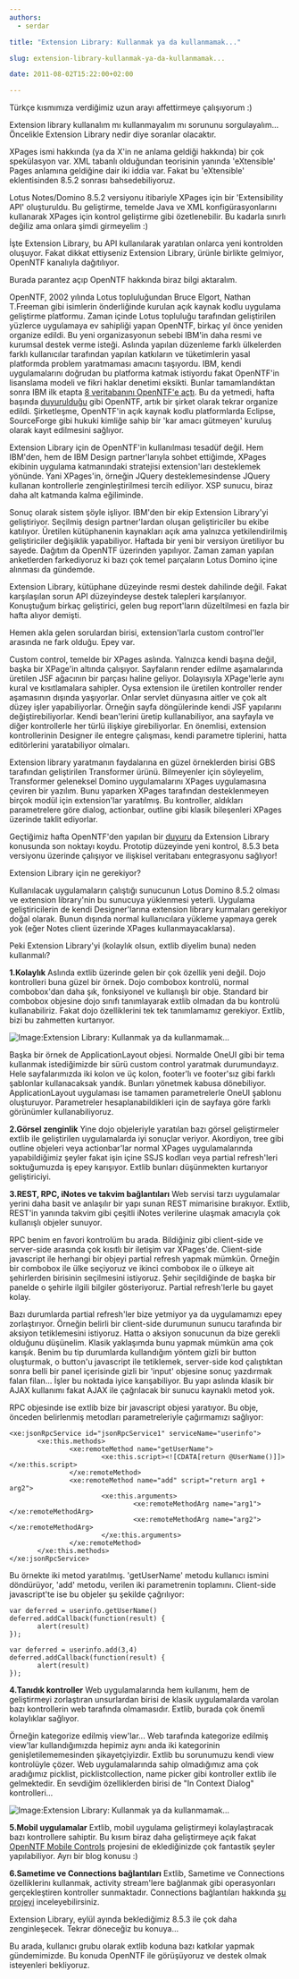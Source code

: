 ```yaml
---
authors:
  - serdar

title: "Extension Library: Kullanmak ya da kullanmamak..."

slug: extension-library-kullanmak-ya-da-kullanmamak...

date: 2011-08-02T15:22:00+02:00

---
```


Türkçe kısmımıza verdiğimiz uzun arayı affettirmeye çalışıyorum :)

Extension library kullanalım mı kullanmayalım mı sorununu sorgulayalım... Öncelikle Extension Library nedir diye soranlar olacaktır.
<!-- more -->
XPages ismi hakkında (ya da X'in ne anlama geldiği hakkında) bir çok spekülasyon var. XML tabanlı olduğundan teorisinin yanında 'eXtensible' Pages anlamına geldiğine dair iki iddia var. Fakat bu 'eXtensible' eklentisinden 8.5.2 sonrası bahsedebiliyoruz.

Lotus Notes/Domino 8.5.2 versiyonu itibariyle XPages için bir 'Extensibility API' oluşturuldu. Bu geliştirme, temelde Java ve XML konfigürasyonlarını kullanarak XPages için kontrol geliştirme gibi özetlenebilir. Bu kadarla sınırlı değiliz ama onlara şimdi girmeyelim :)

İşte Extension Library, bu API kullanılarak yaratılan onlarca yeni kontrolden oluşuyor. Fakat dikkat ettiyseniz Extension Library, ürünle birlikte gelmiyor, OpenNTF kanalıyla dağıtılıyor.

Burada parantez açıp OpenNTF hakkında biraz bilgi aktaralım.

OpenNTF, 2002 yılında Lotus topluluğundan Bruce Elgort, Nathan T.Freeman gibi isimlerin önderliğinde kurulan açık kaynak kodlu uygulama geliştirme platformu. Zaman içinde Lotus topluluğu tarafından geliştirilen yüzlerce uygulamaya ev sahipliği yapan OpenNTF, birkaç yıl önce yeniden organize edildi. Bu yeni organizasyonun sebebi IBM'in daha resmi ve kurumsal destek verme isteği. Aslında yapılan düzenleme farklı ülkelerden farklı kullanıcılar tarafından yapılan katkıların ve tüketimlerin yasal platformda problem yaratmaması amacını taşıyordu. IBM, kendi uygulamalarını doğrudan bu platforma katmak istiyordu fakat OpenNTF'in lisanslama modeli ve fikri haklar denetimi eksikti. Bunlar tamamlandıktan sonra IBM ilk etapta [8 veritabanını OpenNTF'e açtı](2010-02-openntf-lotus-notesdomino-icin-acik-kaynak-yazilimlar.md "openntf-lotus-notesdomino-icin-acik-kaynak-yazilimlar.htm"). Bu da yetmedi, hafta başında [duyurulduğu](http://www.openntf.org/blogs/openntf.nsf/d6plinks/BELT-8KB5JJ) gibi OpenNTF, artık bir şirket olarak tekrar organize edildi. Şirketleşme, OpenNTF'in açık kaynak kodlu platformlarda Eclipse, SourceForge gibi hukuki kimliğe sahip bir 'kar amacı gütmeyen' kuruluş olarak kayıt edilmesini sağlıyor.

Extension Library için de OpenNTF'in kullanılması tesadüf değil. Hem IBM'den, hem de IBM Design partner'larıyla sohbet ettiğimde, XPages ekibinin uygulama katmanındaki stratejisi extension'ları desteklemek yönünde. Yani XPages'in, örneğin JQuery desteklemesindense JQuery kullanan kontrollerle zenginleştirilmesi tercih ediliyor. XSP sunucu, biraz daha alt katmanda kalma eğiliminde.

Sonuç olarak sistem şöyle işliyor. IBM'den bir ekip Extension Library'yi geliştiriyor. Seçilmiş design partner'lardan oluşan geliştiriciler bu ekibe katılıyor. Üretilen kütüphanenin kaynakları açık ama yalnızca yetkilendirilmiş geliştiriciler değişiklik yapabiliyor. Haftada bir yeni bir versiyon üretiliyor bu sayede. Dağıtım da OpenNTF üzerinden yapılıyor. Zaman zaman yapılan anketlerden farkediyoruz ki bazı çok temel parçaların Lotus Domino içine alınması da gündemde.

Extension Library, kütüphane düzeyinde resmi destek dahilinde değil. Fakat karşılaşılan sorun API düzeyindeyse destek talepleri karşılanıyor. Konuştuğum birkaç geliştirici, gelen bug report'ların düzeltilmesi en fazla bir hafta alıyor demişti.

Hemen akla gelen sorulardan birisi, extension'larla custom control'ler arasında ne fark olduğu. Epey var.

Custom control, temelde bir XPages aslında. Yalnızca kendi başına değil, başka bir XPage'in altında çalışıyor. Sayfaların render edilme aşamalarında üretilen JSF ağacının bir parçası haline geliyor. Dolayısıyla XPage'lerle aynı kural ve kısıtlamalara sahipler. Oysa extension ile üretilen kontroller render aşamasının dışında yaşıyorlar. Onlar servlet dünyasına aitler ve çok alt düzey işler yapabiliyorlar. Örneğin sayfa döngülerinde kendi JSF yapılarını değiştirebiliyorlar. Kendi bean'lerini üretip kullanabiliyor, ana sayfayla ve diğer kontrollerle her türlü ilişkiye girebiliyorlar. En önemlisi, extension kontrollerinin Designer ile entegre çalışması, kendi parametre tiplerini, hatta editörlerini yaratabiliyor olmaları.

Extension library yaratmanın faydalarına en güzel örneklerden birisi GBS tarafından geliştirilen Transformer ürünü. Bilmeyenler için söyleyelim, Transformer geleneksel Domino uygulamalarını XPages uygulamasına çeviren bir yazılım. Bunu yaparken XPages tarafından desteklenmeyen birçok modül için extension'lar yaratılmış. Bu kontroller, aldıkları parametrelere göre dialog, actionbar, outline gibi klasik bileşenleri XPages üzerinde taklit ediyorlar.

Geçtiğimiz hafta OpenNTF'den yapılan bir [duyuru](http://www.openntf.org/blogs/openntf.nsf/d6plinks/NHEF-8JYMXE) da Extension Library konusunda son noktayı koydu. Prototip düzeyinde yeni kontrol, 8.5.3 beta versiyonu üzerinde çalışıyor ve ilişkisel veritabanı entegrasyonu sağlıyor!

Extension Library için ne gerekiyor?

Kullanılacak uygulamaların çalıştığı sunucunun Lotus Domino 8.5.2 olması ve extension library'nin bu sunucuya yüklenmesi yeterli. Uygulama geliştiricilerin de kendi Designer'larına extension library kurmaları gerekiyor doğal olarak. Bunun dışında normal kullanıcılara yükleme yapmaya gerek yok (eğer Notes client üzerinde XPages kullanmayacaklarsa).

Peki Extension Library'yi (kolaylık olsun, extlib diyelim buna) neden kullanmalı?

**1.Kolaylık**
Aslında extlib üzerinde gelen bir çok özellik yeni değil. Dojo kontrolleri buna güzel bir örnek. Dojo combobox kontrolü, normal combobox'dan daha şık, fonksiyonel ve kullanışlı bir obje. Standard bir combobox objesine dojo sınıfı tanımlayarak extlib olmadan da bu kontrolü kullanabiliriz. Fakat dojo özelliklerini tek tek tanımlamamız gerekiyor. Extlib, bizi bu zahmetten kurtarıyor.

![Image:Extension Library: Kullanmak ya da kullanmamak...](../../images/imported/extension-library-kullanmak-ya-da-kullanmamak-M2.gif)

Başka bir örnek de ApplicationLayout objesi. Normalde OneUI gibi bir tema kullanmak istediğimizde bir sürü custom control yaratmak durumundayız. Hele sayfalarımızda iki kolon ve üç kolon, footer'lı ve footer'sız gibi farklı şablonlar kullanacaksak yandık. Bunları yönetmek kabusa dönebiliyor. ApplicationLayout uygulaması ise tamamen parametrelerle OneUI şablonu oluşturuyor. Parametreler hesaplanabildikleri için de sayfaya göre farklı görünümler kullanabiliyoruz.

**2.Görsel zenginlik**
Yine dojo objeleriyle yaratılan bazı görsel geliştirmeler extlib ile geliştirilen uygulamalarda iyi sonuçlar veriyor. Akordiyon, tree gibi outline objeleri veya actionbar'lar normal XPages uygulamalarında yapabildiğimiz şeyler fakat işin içine SSJS kodları veya partial refresh'leri soktuğumuzda iş epey karışıyor. Extlib bunları düşünmekten kurtarıyor geliştiriciyi.

**3.REST, RPC, iNotes ve takvim bağlantıları**
Web servisi tarzı uygulamalar yerini daha basit ve anlaşılır bir yapı sunan REST mimarisine bırakıyor. Extlib, REST'in yanında takvim gibi çeşitli iNotes verilerine ulaşmak amacıyla çok kullanışlı objeler sunuyor.

RPC benim en favori kontrolüm bu arada. Bildiğiniz gibi client-side ve server-side arasında çok kısıtlı bir iletişim var XPages'de. Client-side javascript ile herhangi bir objeyi partial refresh yapmak mümkün. Örneğin bir combobox ile ülke seçiyoruz ve ikinci combobox ile o ülkeye ait şehirlerden birisinin seçilmesini istiyoruz. Şehir seçildiğinde de başka bir panelde o şehirle ilgili bilgiler gösteriyoruz. Partial refresh'lerle bu gayet kolay.

Bazı durumlarda partial refresh'ler bize yetmiyor ya da uygulamamızı epey zorlaştırıyor. Örneğin belirli bir client-side durumunun sunucu tarafında bir aksiyon tetiklemesini istiyoruz. Hatta o aksiyon sonucunun da bize gerekli olduğunu düşünelim. Klasik yaklaşımda bunu yapmak mümkün ama çok karışık. Benim bu tip durumlarda kullandığım yöntem gizli bir button oluşturmak, o button'u javascript ile tetiklemek, server-side kod çalıştıktan sonra belli bir panel içerisinde gizli bir 'input' objesine sonuç yazdırmak falan filan... İşler bu noktada iyice karışabiliyor. Bu yapı aslında klasik bir AJAX kullanımı fakat AJAX ile çağrılacak bir sunucu kaynaklı metod yok.

RPC objesinde ise extlib bize bir javascript objesi yaratıyor. Bu obje, önceden belirlenmiş metodları parametreleriyle çağırmamızı sağlıyor:

```
<xe:jsonRpcService id="jsonRpcService1" serviceName="userinfo">
       <xe:this.methods>
               <xe:remoteMethod name="getUserName">
                       <xe:this.script><![CDATA[return @UserName()]]></xe:this.script>
               </xe:remoteMethod>
               <xe:remoteMethod name="add" script="return arg1 + arg2">
                       <xe:this.arguments>
                               <xe:remoteMethodArg name="arg1"></xe:remoteMethodArg>
                               <xe:remoteMethodArg name="arg2"></xe:remoteMethodArg>
                       </xe:this.arguments>
               </xe:remoteMethod>
       </xe:this.methods>
</xe:jsonRpcService>
```


Bu örnekte iki metod yaratılmış. 'getUserName' metodu kullanıcı ismini döndürüyor, 'add' metodu, verilen iki parametrenin toplamını. Client-side javascript'te ise bu objeler şu şekilde çağrılıyor:

```
var deferred = userinfo.getUserName()
deferred.addCallback(function(result) {
       alert(result)
});

var deferred = userinfo.add(3,4)
deferred.addCallback(function(result) {
       alert(result)
});
```


**4.Tanıdık kontroller**
Web uygulamalarında hem kullanımı, hem de geliştirmeyi zorlaştıran unsurlardan birisi de klasik uygulamalarda varolan bazı kontrollerin web tarafında olmamasıdır. Extlib, burada çok önemli kolaylıklar sağlıyor.

Örneğin kategorize edilmiş view'lar... Web tarafında kategorize edilmiş view'lar kullandığımızda hepimiz aynı anda iki kategorinin genişletilememesinden şikayetçiyizdir. Extlib bu sorunumuzu kendi view kontrolüyle çözer. Web uygulamalarında sahip olmadığımız ama çok aradığımız picklist, picklistcollection, name picker gibi kontroller extlib ile gelmektedir. En sevdiğim özelliklerden birisi de "In Context Dialog" kontrolleri...

![Image:Extension Library: Kullanmak ya da kullanmamak...](../../images/imported/extension-library-kullanmak-ya-da-kullanmamak-M3.gif)

**5.Mobil uygulamalar**
Extlib, mobil uygulama geliştirmeyi kolaylaştıracak bazı kontrollere sahiptir. Bu kısım biraz daha geliştirmeye açık fakat [OpenNTF Mobile Controls](http://mobilecontrols.openntf.org/) projesini de eklediğinizde çok fantastik şeyler yapılabiliyor. Ayrı bir blog konusu :)

**6.Sametime ve Connections bağlantıları**
Extlib, Sametime ve Connections özelliklerinı kullanmak, activity stream'lere bağlanmak gibi operasyonları gerçekleştiren kontroller sunmaktadır. Connections bağlantıları hakkında [şu projeyi](http://www.openntf.org/internal/home.nsf/project.xsp?action=openDocument&name=XPages%20For%20Connections) inceleyebilirsiniz.

Extension Library, eylül ayında beklediğimiz 8.5.3 ile çok daha zenginleşecek. Tekrar döneceğiz bu konuya...

Bu arada, kullanıcı grubu olarak extlib koduna bazı katkılar yapmak gündemimizde. Bu konuda OpenNTF ile görüşüyoruz ve destek olmak isteyenleri bekliyoruz.

